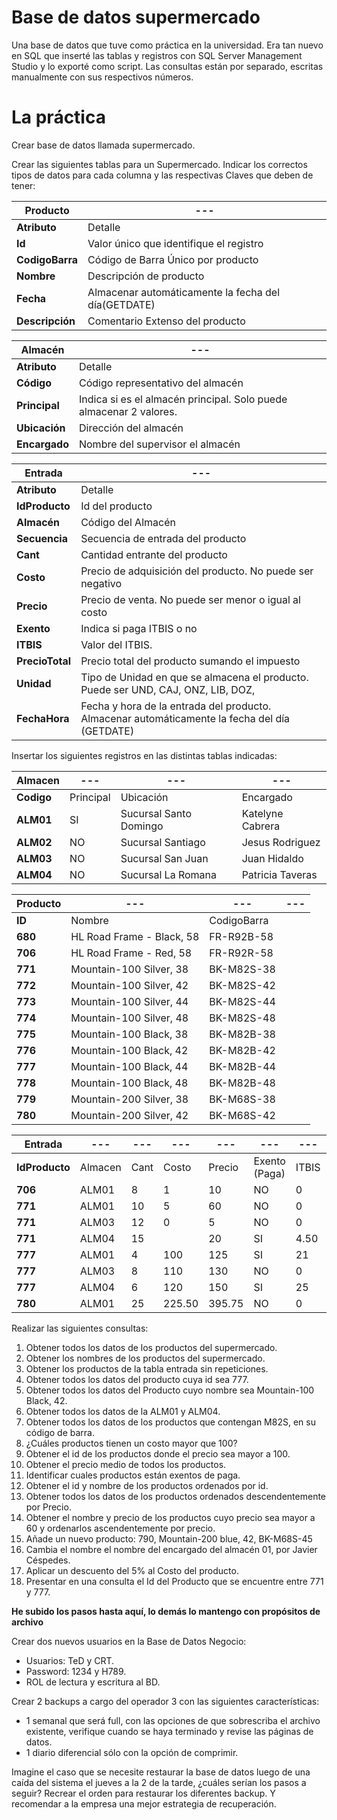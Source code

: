 # Base de datos supermercado
Una base de datos que tuve como práctica en la universidad. Era tan nuevo en SQL que inserté las tablas y registros con SQL Server Management Studio y lo exporté como script. Las consultas están por separado, escritas manualmente con sus respectivos números.

# La práctica
Crear base de datos llamada supermercado.


Crear las siguientes tablas para un Supermercado. Indicar los correctos tipos de datos para cada columna y las respectivas Claves que deben de tener:

| **Producto** | --- |
| --- | --- |
| **Atributo** | Detalle | 
| **Id** | Valor único que identifique el registro |
| **CodigoBarra** | Código de Barra Único por producto |
| **Nombre** | Descripción de producto |
| **Fecha** | Almacenar automáticamente la fecha del día(GETDATE) |
| **Descripción** | Comentario Extenso del producto |

| **Almacén** | --- |
| --- | --- |
| **Atributo** | Detalle |
| **Código** | Código representativo del almacén |
| **Principal** | Indica si es el almacén principal. Solo puede almacenar 2 valores. |
| **Ubicación** | Dirección del almacén |
| **Encargado** | Nombre del supervisor el almacén |

| **Entrada** | --- |
| --- | --- |
| **Atributo** | Detalle |
| **IdProducto** | Id del producto |
| **Almacén** | Código del Almacén |
| **Secuencia** | Secuencia de entrada del producto |
| **Cant** | Cantidad entrante del producto |
| **Costo** | Precio de adquisición del producto. No puede ser negativo |
| **Precio** | Precio de venta. No puede ser menor o igual al costo |
| **Exento** | Indica si paga ITBIS o no |
| **ITBIS** | Valor del ITBIS. |
| **PrecioTotal** | Precio total del producto sumando el impuesto |
| **Unidad** | Tipo de Unidad en que se almacena el producto. Puede ser UND, CAJ, ONZ, LIB, DOZ, |
| **FechaHora** | Fecha y hora de la entrada del producto. Almacenar automáticamente la fecha del día (GETDATE) |

Insertar los siguientes registros en las distintas tablas indicadas:

| **Almacen** | --- | --- | --- |
| --- | --- | --- | --- |
| **Codigo** | Principal | Ubicación | Encargado |
| **ALM01** | SI | Sucursal Santo Domingo | Katelyne Cabrera |
| **ALM02** | NO | Sucursal Santiago | Jesus Rodriguez |
| **ALM03** | NO | Sucursal San Juan | Juan Hidaldo |
| **ALM04** | NO | Sucursal La Romana | Patricia Taveras |

| **Producto** | --- | --- | --- |
| --- | --- | --- | --- |
| **ID** | Nombre | CodigoBarra |
| **680** | HL Road Frame - Black, 58 | FR-R92B-58 |
| **706** | HL Road Frame - Red, 58 | FR-R92R-58 |
| **771** | Mountain-100 Silver, 38 | BK-M82S-38 |
| **772** | Mountain-100 Silver, 42 | BK-M82S-42 |
| **773** | Mountain-100 Silver, 44 | BK-M82S-44 |
| **774** | Mountain-100 Silver, 48 | BK-M82S-48 |
| **775** | Mountain-100 Black, 38 | BK-M82B-38 |
| **776** | Mountain-100 Black, 42 | BK-M82B-42 |
| **777** | Mountain-100 Black, 44 | BK-M82B-44 |
| **778** | Mountain-100 Black, 48 | BK-M82B-48 |
| **779** | Mountain-200 Silver, 38 | BK-M68S-38 |
| **780** | Mountain-200 Silver, 42 | BK-M68S-42 |

| **Entrada**  | --- | --- | --- | --- | --- | --- | --- |
| --- | --- | --- | --- | --- | --- | --- | --- |
| **IdProducto** | Almacen | Cant | Costo | Precio | Exento (Paga) | ITBIS | Unidad |
| **706** | ALM01 | 8 | 1 | 10 | NO | 0 | UND |
| **771** | ALM01 | 10 | 5 | 60 | NO | 0 | UND |
| **771** | ALM03 | 12 | 0 | 5 | NO | 0 | UND |
| **771** | ALM04 | 15 | | 20 | SI | 4.50 | LIB |
| **777** | ALM01 | 4 | 100 | 125 | SI | 21 | LIB |
| **777** | ALM03 | 8 | 110 | 130 | NO | 0 | UND |
| **777** | ALM04 | 6 | 120 | 150 | SI | 25 | LIB |
| **780** | ALM01 | 25 | 225.50 | 395.75 | NO | 0 | CAJ |


Realizar las siguientes consultas:

1. Obtener todos los datos de los productos del supermercado.
1. Obtener los nombres de los productos del supermercado.
1. Obtener los productos de la tabla entrada sin repeticiones.
1. Obtener todos los datos del producto cuya id sea 777.
1. Obtener todos los datos del Producto cuyo nombre sea Mountain-100 Black, 42.
1. Obtener todos los datos de la ALM01 y ALM04.
1. Obtener todos los datos de los productos que contengan M82S, en su código de barra.
1. ¿Cuáles productos tienen un costo mayor que 100?
1. Obtener el id de los productos donde el precio sea mayor a 100.
1. Obtener el precio medio de todos los productos.
1. Identificar cuales productos están exentos de paga.
1. Obtener el id y nombre de los productos ordenados por id.
1. Obtener todos los datos de los productos ordenados descendentemente por Precio.
1. Obtener el nombre y precio de los productos cuyo precio sea mayor a 60 y ordenarlos ascendentemente por precio.
1. Añade un nuevo producto: 790, Mountain-200 blue, 42, BK-M68S-45
1. Cambia el nombre el nombre del encargado del almacén 01, por Javier Céspedes.
1. Aplicar un descuento del 5% al Costo del producto.
1. Presentar en una consulta el Id del Producto que se encuentre entre 771 y 777.

**He subido los pasos hasta aquí, lo demás lo mantengo con propósitos de archivo**

Crear dos nuevos usuarios en la Base de Datos Negocio:

* Usuarios: TeD y CRT.
* Password: 1234 y H789.
* ROL de lectura y escritura al BD.

Crear 2 backups a cargo del operador 3 con las siguientes características:

* 1 semanal que será full, con las opciones de que sobrescriba el archivo existente, verifique cuando se haya terminado y revise las páginas de datos.
* 1 diario diferencial sólo con la opción de comprimir.

Imagine el caso que se necesite restaurar la base de datos luego de una caída del sistema el jueves a la 2 de la tarde, ¿cuáles serían los pasos a seguir? Recrear el orden para restaurar los diferentes backup. Y recomendar a la empresa una mejor estrategia de recuperación.
